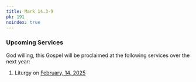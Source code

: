 ```yaml
---
title: Mark 14.3-9
pk: 191
noindex: true
---
```


### Upcoming Services

God willing, this Gospel will be proclaimed at the following services over the next year:


1. Liturgy on [February, 14, 2025](https://orthocal.info/readings/gregorian/2025/02/14/)
